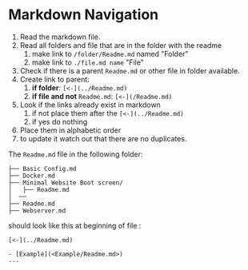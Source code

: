 # Markdown Navigation

1. Read the markdown file.
2. Read all folders and file that are in the folder with the readme
   1. make link to `/folder/Readme.md` named "Folder"
   2. make link to `./file.md name` "File"
3. Check if there is a parent `Readme.md` or other file in folder available.
4. Create link to parent:
   1. **if folder**: `[<-](../Readme.md)`
   2. **if file and not** `Readme.md`: `[<-](/Readme.md)`
5. Look if the links already exist in markdown
   1. if not place them after the `[<-](../Readme.md)`
   2. if yes do nothing
6. Place them in alphabetic order
7. to update it watch out that there are no duplicates.

The `Readme.md` file in the following folder:

```
├── Basic Config.md
├── Docker.md
├── Minimal Website Boot screen/
│   ├── Readme.md
│  ──
├── Readme.md
├── Webserver.md
```

should look like this at beginning of file :

```
[<-](../Readme.md)

- [Example](<Example/Readme.md>)
---
```
